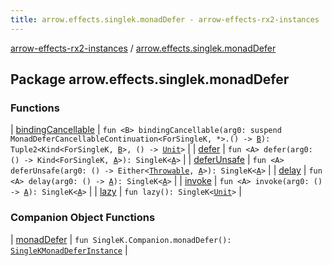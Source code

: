```yaml
---
title: arrow.effects.singlek.monadDefer - arrow-effects-rx2-instances
---
```


[arrow-effects-rx2-instances](../index.html) / [arrow.effects.singlek.monadDefer](./index.html)

## Package arrow.effects.singlek.monadDefer

### Functions

| [bindingCancellable](binding-cancellable.html) | `fun <B> bindingCancellable(arg0: suspend MonadDeferCancellableContinuation<ForSingleK, *>.() -> `[`B`](binding-cancellable.html#B)`): Tuple2<Kind<ForSingleK, `[`B`](binding-cancellable.html#B)`>, () -> `[`Unit`](https://kotlinlang.org/api/latest/jvm/stdlib/kotlin/-unit/index.html)`>` |
| [defer](defer.html) | `fun <A> defer(arg0: () -> Kind<ForSingleK, `[`A`](defer.html#A)`>): SingleK<`[`A`](defer.html#A)`>` |
| [deferUnsafe](defer-unsafe.html) | `fun <A> deferUnsafe(arg0: () -> Either<`[`Throwable`](https://kotlinlang.org/api/latest/jvm/stdlib/kotlin/-throwable/index.html)`, `[`A`](defer-unsafe.html#A)`>): SingleK<`[`A`](defer-unsafe.html#A)`>` |
| [delay](delay.html) | `fun <A> delay(arg0: () -> `[`A`](delay.html#A)`): SingleK<`[`A`](delay.html#A)`>` |
| [invoke](invoke.html) | `fun <A> invoke(arg0: () -> `[`A`](invoke.html#A)`): SingleK<`[`A`](invoke.html#A)`>` |
| [lazy](lazy.html) | `fun lazy(): SingleK<`[`Unit`](https://kotlinlang.org/api/latest/jvm/stdlib/kotlin/-unit/index.html)`>` |

### Companion Object Functions

| [monadDefer](monad-defer.html) | `fun SingleK.Companion.monadDefer(): `[`SingleKMonadDeferInstance`](../arrow.effects/-single-k-monad-defer-instance/index.html) |

